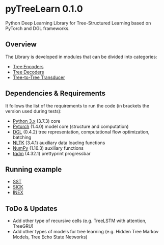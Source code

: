 # pyTreeLearn 0.1.0
Python Deep Learning Library for Tree-Structured Learning based on PyTorch and DGL frameworks.


## Overview
The Library is developed in modules that can be divided into categories:

- [Tree Encoders](treeLSTM/)
- [Tree Decoders](TreeDecoder/)
- [Tree-to-Tree Transducer](Tree2Tree/)


## Dependencies & Requirements
It follows the list of the requirements to run the code (in brackets the version used during tests):

- [Python 3.x](https://www.python.org/) (3.7.3)  core
- [Pytorch](https://github.com/pytorch/pytorch) (1.4.0) model core (structure and computation)
- [DGL](https://github.com/dmlc/dgl) (0.4.2) tree representation, computational flow optimization, batching
- [NLTK](https://github.com/nltk/nltk) (3.4.1)  auxiliary data loading functions
- [NumPy](https://github.com/numpy/numpy) (1.16.3)  auxiliary functions
- [tqdm](https://github.com/tqdm/tqdm) (4.32.1) prettyprint progressbar


## Running example
- [SST](tests/SST/)
- [SICK](tests/SICK/)
- [INEX](tests/INEX/)


## ToDo & Updates
- Add other type of recursive cells (e.g. TreeLSTM with attention, TreeGRU)
- Add other types of models for tree learning (e.g. Hidden Tree Markov Models, Tree Echo State Networks)
